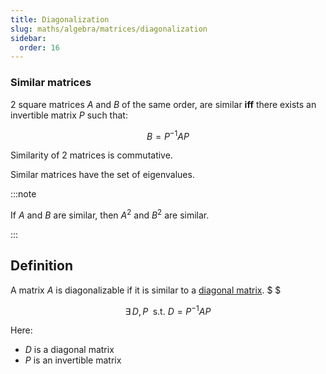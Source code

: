 ```yaml
---
title: Diagonalization
slug: maths/algebra/matrices/diagonalization
sidebar:
  order: 16
---
```


### Similar matrices

2 square matrices $A$ and $B$ of the same order, are similar **iff** there
exists an invertible matrix $P$ such that:

```math
B=P^{-1}AP
```

Similarity of 2 matrices is commutative.

Similar matrices have the set of eigenvalues.

:::note

If $A$ and $B$ are similar, then $A^2$ and $B^2$ are similar.

:::

## Definition

A matrix $A$ is diagonalizable if it is similar to a
[diagonal matrix](/maths/algebra/matrices/introduction/#diagonal-matrix). $ $

```math
\exists\, D,P\;\text{ s.t. } D = P^{-1}AP
```

Here:

- $D$ is a diagonal matrix
- $P$ is an invertible matrix
